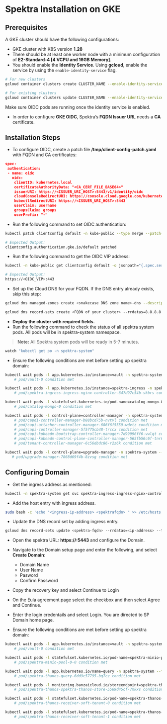 # Spektra Installation on GKE

## Prerequisites
A GKE cluster should have the following configurations:
- GKE cluster with K8S version **1.28**
- There should be at least one worker node with a minimum configuration of **E2-Standard-4 [4 VCPU and 16GB Memory]**.
- You should enable the **Identity Service**. Using **gcloud**, enable the service by using the `enable-identity-service` flag.
 ```bash
 # For new clusters
 gcloud container clusters create CLUSTER_NAME --enable-identity-service
 
 # For existing clusters
 gcloud container clusters update CLUSTER_NAME --enable-identity-service
```
Make sure OIDC pods are running once the identity service is enabled.

- In order to configure **GKE OIDC**, Spektra’s **FQDN Issuer URL** needs a **CA** certificate.

## Installation Steps
- To configure OIDC, create a patch file **/tmp/client-config-patch.yaml** with FQDN and CA certificates:
```json
spec:
 authentication:
 - name: oidc
   oidc:
    clientID: kubernetes.local
    certificateAuthorityData: "<CA_CERT_FILE_BASE64>"
    issuerURI: https://<ISSUER_URI_HOST>:5443/v1/identity/oidc
    cloudConsoleRedirectURI: https://console.cloud.google.com/kubernetes/oidc
    kubectlRedirectURI: https://<ISSUER_URI_HOST>:5443
    userClaim: username
    groupsClaim: groups
    userPrefix: "-"
```
- Run the following command to set OIDC authentication:
```bash
kubectl patch clientconfig default -n kube-public --type merge --patch-file /tmp/client-config-patch.yaml

# Expected Output:
clientconfig.authentication.gke.io/default patched
```

- Run the following command to get the OIDC VIP address:

```bash
kubectl -n kube-public get clientconfig default -o jsonpath="{.spec.server}"

# Expected Output:
https://<OIDC_VIP>:443
```
- Set up the Cloud DNS for your FQDN. If the DNS entry already exists, skip this step:
```bash
gcloud dns managed-zones create <snakecase DNS zone name>-dns --description=<snakecase DNS zone name>-dns --dns-name=<DNS zone name> --visibility=private --networks=default

gcloud dns record-sets create <FQDN of your cluster> --rrdatas=8.8.8.8 --type=A --ttl=60 --zone=<snakecase DNS zone name>-dns
```
- **Deploy the cluster with required fields.**
- Run the following command to check the status of all spektra system pods. All pods will be in spektra-system namespace.

> **Note:** All Spektra system pods will be ready in 5-7 minutes.
```bash
watch "kubectl get po -n spektra-system"
```

- Ensure the following conditions are met before setting up spektra domain:
```bash
kubectl wait pods -l app.kubernetes.io/instance=vault -n spektra-system --for condition=Initialized --timeout=0
    # pod/vault-0 condition met

kubectl wait pods -l app.kubernetes.io/instance=spektra-ingress -n spektra-system --for condition=Ready --timeout=0
    # pod/spektra-ingress-ingress-nginx-controller-647d97c54b-skbrs condition met

kubectl wait pods -l statefulset.kubernetes.io/pod-name=catalog-mongo-0 -n spektra-system --for condition=Ready --timeout=0
    # pod/catalog-mongo-0 condition met

kubectl wait pods -l control-plane=controller-manager -n spektra-system --for condition=Ready --timeout=0
    # pod/capdi-controller-manager-b88bcd75b-nvtvl condition met
    # pod/capi-attacher-controller-manager-686f6f5559-wdvtz condition met
    # pod/capi-controller-manager-5f5775cb48-trccx condition met
    # pod/capi-kubeadm-bootstrap-controller-manager-7d99996ff6-vwlqt condition met
    # pod/capi-kubeadm-control-plane-controller-manager-565fb56c6f-tnr6k condition met
    # pod/tenant-controller-manager-6c56dbdc86-r2z6k condition met

kubectl wait pods -l control-plane=upgrade-manager -n spektra-system --for condition=Ready --timeout=0
   # pod/upgrade-manager-7868d69f4b-8zvsg condition met
```

## Configuring Domain
- Get the ingress address as mentioned:
```bash
kubectl -n spektra-system get svc spektra-ingress-ingress-nginx-controller -o jsonpath="{.status.loadBalancer.ingress[0].ip}"
```
- Add the host entry with ingress address.
```bash
sudo bash -c 'echo "<ingress-ip-address> <spektrafqdn> " >> /etc/hosts'
```
- Update the DNS record set by adding ingress entry.
```bash
gcloud dns record-sets update <spektra-fqdn> --rrdatas=<ip-address> --type=A --ttl=60 --zone=zone-name
```
- Open the spektra URL: **https://<fqdn>:5443** and configure the Domain.
- Navigate to the Domain setup page and enter the following, and select **Create Domain**:
    - Domain Name
    - User Name
    - Pasword
    - Confirm Password

- Copy the recovery key and select Continue to Login
- On the Eula agreement page select the checkbox and then select Agree and Continue.
- Enter the login credentails and select Login. You are directed to SP Domain home page.
- Ensure the following conditions are met before setting up spektra domain:
```bash
kubectl wait pods -l app.kubernetes.io/instance=vault -n spektra-system --for condition=Ready --timeout=0
    # pod/vault-0 condition met

kubectl wait pods -l statefulset.kubernetes.io/pod-name=spektra-minio-pool-0-0 -n spektra-system --for condition=Ready --timeout=0
    # pod/spektra-minio-pool-0-0 condition met

kubectl wait pods -l app.kubernetes.io/name=query -n spektra-system --for condition=Ready --timeout=0
    # pod/spektra-thanos-query-6dd9c57795-bq7cz condition met

kubectl wait pods -l monitoring.banzaicloud.io/storeendpoint=spektra-thanos -n spektra-system --for condition=Ready --timeout=0
    # pod/spektra-thanos-spektra-thanos-store-5569d45cf-7mkxs condition met

kubectl wait pods -l statefulset.kubernetes.io/pod-name=spektra-thanos-receiver-soft-tenant-0 -n spektra-system --for condition=Ready --timeout=0
    # pod/spektra-thanos-receiver-soft-tenant-0 condition met

kubectl wait pods -l statefulset.kubernetes.io/pod-name=spektra-thanos-receiver-soft-tenant-1 -n spektra-system --for condition=Ready --timeout=0
    # pod/spektra-thanos-receiver-soft-tenant-1 condition met
```
